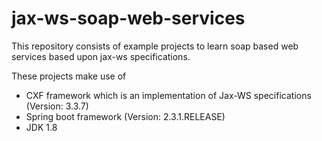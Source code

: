 # jax-ws-soap-web-services
This repository consists of example projects to learn soap based web services based upon jax-ws specifications. 

These projects make use of 
- CXF framework which is an implementation of Jax-WS specifications (Version: 3.3.7)
- Spring boot framework (Version: 2.3.1.RELEASE) 
- JDK 1.8
